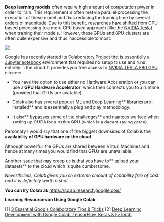 **Deep learning models** often require high amount of computation power in order to train. This requirement is often met via parallel-processing the execution of these model and thus reducing the training time by several orders of magnitude. Due to this benefit, researches have shifted from CPU based processing to a more GPU based approach (like the [NVIDIA Tesla](https://www.nvidia.com/en-us/data-center/tesla-k80/)) when training their models. However, these GPUs and GPU clusters are often quite expensive and thus inaccessible to most.  

<img src="http://cms.ipressroom.com.s3.amazonaws.com/219/files/201410/546e36f5fe058b665800ba50_NVIDIA_Tesla_K80_Dual-GPU_Accelerator_3qtr/NVIDIA_Tesla_K80_Dual-GPU_Accelerator_3qtr_16bd47ef-d58a-47ee-8c39-b71702c88f7c-prv.jpg" style="display: block ; margin: 0 auto;" />


Google has recently started its [Colaboratory Project](https://colab.research.google.com/) that is essentially a [Jupyter notebook](http://jupyter.org/) environment that requires no setup to use and runs entirely in the cloud. It provides you free access to [NVIDIA TESLA K80 GPU](https://www.nvidia.com/en-us/data-center/tesla-k80/) clusters.

  -   You have the option to use either no Hardware Acceleration or you can use a **GPU Hardware Accelerator**, which then connects you to a runtime (provided that GPUs are available). 

- Colab also has several popular ML and Deep Learning** libraries pre-installed** and is essentially a plug and play methodology.  

- It also** bypasses some of the challenges** and nuances we face when setting up CUDA for a native GPU (which is a decent saving grace). 

Personally I would say that one of the biggest downsides of Colab is the **availability of GPU hardware on the cloud**.

Although powerful, the GPUs are shared between Virtual Machines and hence at many times you would find that GPUs are unavailable. 

Another issue that may creep up is that you have to** upload your datasets** to the cloud which is quite cumbersome.

*Nevertheless, Colab gives you an extreme amount of capability free of cost and it is definitely worth a shot.*


**You can try Colab at:** https://colab.research.google.com/

**Learning Resources on Using Google Colab** 

[1]  [3 Essential Google Colaboratory Tips & Tricks](https://www.kdnuggets.com/2018/02/essential-google-colaboratory-tips-tricks.html)
[2] [Deep Learning Development with Google Colab, TensorFlow, Keras & PyTorch](https://www.kdnuggets.com/2018/02/google-colab-free-gpu-tutorial-tensorflow-keras-pytorch.html)
